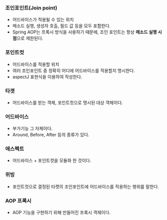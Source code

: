 ### 조인포인트(Join point)
* 어드바이스가 적용될 수 있는 위치
* 메소드 실행, 생성자 호출, 필드 값 등을 모두 포함한다.
* Spring AOP는 프록시 방식을 사용하기 때문에, 조인 포인트는 항상 **메소드 실행 시점**으로 제한된다.

### 포인트컷
* 어드바이스를 적용할 위치
* 여러 조인포인트 중 정확히 어디에 어드바이스를 적용할지 명시한다.
* aspectJ 표현식을 이용하여 작성한다.

### 타겟
* 어드바이스를 받는 객체, 포인트컷으로 명시된 대상 객체이다.

### 어드바이스
* 부가기능 그 자체이다.
* Around, Before, After 등의 종류가 있다.

### 애스펙트
* 어드바이스 + 포인트컷을 모듈화 한 것이다.

### 위빙
* 포인트컷으로 결정된 타켓의 조인포인트에 어드바이스를 적용하는 행위를 말한다.

### AOP 프록시
* AOP 기능을 구현하기 위해 만들어진 프록시 객체이다.